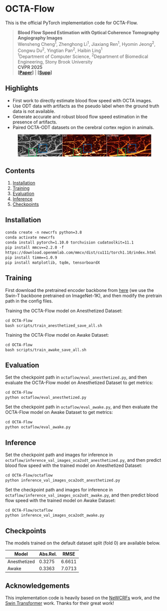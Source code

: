 # OCTA-Flow

This is the official PyTorch implementation code for OCTA-Flow.

>**Blood Flow Speed Estimation with Optical Coherence Tomography Angiography Images** <br/>
Wensheng Cheng<sup>1</sup>, Zhenghong Li<sup>1</sup>, Jiaxiang Ren<sup>1</sup>, Hyomin Jeong<sup>2</sup>,
Congwu Du<sup>2</sup>, Yingtian Pan<sup>2</sup>, Haibin Ling<sup>1</sup> <br/>
<sup>1</sup>Department of Computer Science, <sup>2</sup>Department of Biomedical Engineering, Stony Brook University <br>
**CVPR 2025** <br/>
**[[Paper](https://github.com/Spritea/OCTA-Flow)]** | **[[Supp](https://github.com/Spritea/OCTA-Flow)]**

## Highlights
* First work to directly estimate blood flow speed with OCTA images.
* Use ODT data with artifacts as the pseudo label when the ground truth data is not available.
* Generate accurate and robust blood flow speed estimation in the presence of artifacts.
* Paired OCTA-ODT datasets on the cerebral cortex region in animals.

<figure>
  <img
  src="assets/samples.gif"
  title="Samples">
</figure>

## Contents
1. [Installation](#installation)
2. [Training](#training)
3. [Evaluation](#evaluation)
4. [Inference](#inference)
5. [Checkpoints](#checkpoints)

## Installation
```
conda create -n newcrfs python=3.8
conda activate newcrfs
conda install pytorch=1.10.0 torchvision cudatoolkit=11.1
pip install mmcv==2.2.0 -f https://download.openmmlab.com/mmcv/dist/cu111/torch1.10/index.html
pip install timm==1.0.9
pip install matplotlib, tqdm, tensorboardX
```

## Training
First download the pretrained encoder backbone from [here](https://github.com/microsoft/Swin-Transformer) (we use the Swin-T backbone pretrained on ImageNet-1K), and then modify the pretrain path in the config files.

Training the OCTA-Flow model on Anesthetized Dataset:
```
cd OCTA-Flow
bash scripts/train_anesthetized_save_all.sh
```

Training the OCTA-Flow model on Awake Dataset:
```
cd OCTA-Flow
bash scripts/train_awake_save_all.sh
```

## Evaluation
Set the checkpoint path in `octaflow/eval_anesthetized.py`, and then evaluate the OCTA-Flow model on Anesthetized Dataset to get metrics:
```
cd OCTA-Flow
python octaflow/eval_anesthetized.py
```

Set the checkpoint path in `octaflow/eval_awake.py`, and then evaluate the OCTA-Flow model on Awake Dataset to get metrics:
```
cd OCTA-Flow
python octaflow/eval_awake.py
```
## Inference
Set the checkpoint path and images for inference in `octaflow/inference_val_images_oca2odt_anesthetized.py`, and then predict blood flow speed with the trained model on Anesthetized Dataset:
```
cd OCTA-Flow/octaflow
python inference_val_images_oca2odt_anesthetized.py
```

Set the checkpoint path and images for inference in `octaflow/inference_val_images_oca2odt_awake.py`, and then predict blood flow speed with the trained model on Awake Dataset:
```
cd OCTA-Flow/octaflow
python inference_val_images_oca2odt_awake.py
```
## Checkpoints
The models trained on the default dataset split (fold 0) are available below.

| Model | Abs.Rel. | RMSE |
|---|---|---|
| Anesthetized | 0.3275 | 6.6611 |
| Awake | 0.3363 | 7.0713 |


## Acknowledgements
This implementation code is heavily based on the [NeWCRFs](https://github.com/aliyun/NeWCRFs) work, and the [Swin Transformer](https://github.com/microsoft/Swin-Transformer) work. Thanks for their great work!
